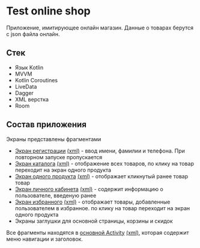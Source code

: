 # Test online shop

Приложение, имитирующее онлайн магазин. Данные о товарах берутся с json файла онлайн.

## Стек
* Язык Kotlin
* MVVM
* Kotlin Coroutines
* LiveData
* Dagger 
* XML верстка
* Room

## Состав приложения

Экраны представлены фрагментами

* [Экран регистрации](https://github.com/Garshishka/TestOnlineShop/blob/master/app/src/main/java/ru/garshishka/testonlineshop/ui/RegistrationFragment.kt) [(xml)](https://github.com/Garshishka/TestOnlineShop/blob/master/app/src/main/res/layout/fragment_registration.xml) - ввод имени, фамилии и телефона. При повторном запуске пропускается
* [Экран каталога](https://github.com/Garshishka/TestOnlineShop/blob/master/app/src/main/java/ru/garshishka/testonlineshop/ui/CatalogueFragment.kt) [(xml)](https://github.com/Garshishka/TestOnlineShop/blob/master/app/src/main/res/layout/fragment_catalogue.xml) - отображение всех товаров, по клику на товар переходит на экран одного продукта
* [Экран одного продукта](https://github.com/Garshishka/TestOnlineShop/blob/master/app/src/main/java/ru/garshishka/testonlineshop/ui/ProductFragment.kt) [(xml)](https://github.com/Garshishka/TestOnlineShop/blob/master/app/src/main/res/layout/fragment_product.xml) - отображает кликнутый ранее товар товар
* [Экран личного кабинета](https://github.com/Garshishka/TestOnlineShop/blob/master/app/src/main/java/ru/garshishka/testonlineshop/ui/ProfileFragment.kt) [(xml)](https://github.com/Garshishka/TestOnlineShop/blob/master/app/src/main/res/layout/fragment_profile.xml) - содержит информацию о пользователе, введеную ранее
* [Экран избранного](https://github.com/Garshishka/TestOnlineShop/blob/master/app/src/main/java/ru/garshishka/testonlineshop/ui/FavoritesFragment.kt) [(xml)](https://github.com/Garshishka/TestOnlineShop/blob/master/app/src/main/res/layout/fragment_favorites.xml) - отображает товары, добавленные пользователем в избранное. по клику на товар переходит на экран одного продукта
* Экраны заглушки для основной страницы, корзины и скидок

Все фрагменты находятся в [основной Activity](https://github.com/Garshishka/TestOnlineShop/blob/master/app/src/main/java/ru/garshishka/testonlineshop/MainActivity.kt) [(xml)](https://github.com/Garshishka/TestOnlineShop/blob/master/app/src/main/res/layout/activity_main.xml), которая содержит меню навигации и заголовок.
